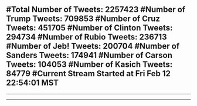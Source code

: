 #Total Number of Tweets: 2257423 
#Number of Trump Tweets: 709853
#Number of Cruz Tweets: 451705
#Number of Clinton Tweets: 294734
#Number of Rubio Tweets: 236713
#Number of Jeb! Tweets: 200704
#Number of Sanders Tweets: 174941
#Number of Carson Tweets: 104053
#Number of Kasich Tweets: 84779
#Current Stream Started at Fri Feb 12 22:54:01 MST
---
---
---
